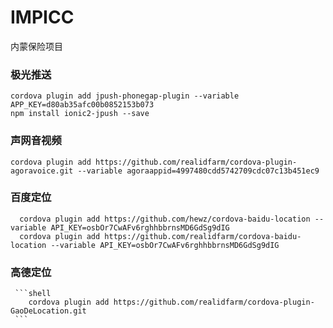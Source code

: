 # IMPICC
内蒙保险项目

### 极光推送

  ```shell
  cordova plugin add jpush-phonegap-plugin --variable APP_KEY=d80ab35afc00b0852153b073
  npm install ionic2-jpush --save
  ```

### 声网音视频

  ```shell
  cordova plugin add https://github.com/realidfarm/cordova-plugin-agoravoice.git --variable agoraappid=4997480cdd5742709cdc07c13b451ec9
  ```

### 百度定位

  ```shell
    cordova plugin add https://github.com/hewz/cordova-baidu-location --variable API_KEY=osbOr7CwAFv6rghhbbrnsMD6GdSg9dIG
	cordova plugin add https://github.com/realidfarm/cordova-baidu-location --variable API_KEY=osbOr7CwAFv6rghhbbrnsMD6GdSg9dIG
  ```
  
### 高德定位
     ```shell
        cordova plugin add https://github.com/realidfarm/cordova-plugin-GaoDeLocation.git
     ```
